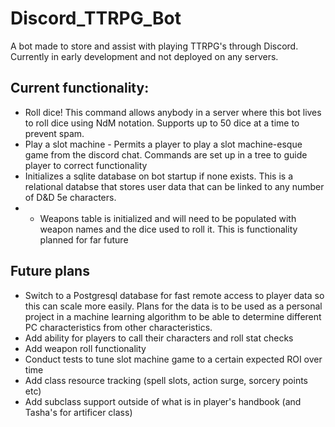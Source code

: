 # Discord_TTRPG_Bot
A bot made to store and assist with playing TTRPG's through Discord. Currently in early development and not deployed on any servers.

## Current functionality:
- Roll dice! This command allows anybody in a server where this bot lives to roll dice using NdM notation. Supports up to 50 dice at a time to prevent spam.
- Play a slot machine - Permits a player to play a slot machine-esque game from the discord chat. Commands are set up in a tree to guide player to correct functionality
- Initializes a sqlite database on bot startup if none exists. This is a relational databse that stores user data that can be linked to any number of D&D 5e characters. 
- - Weapons table is initialized and will need to be populated with weapon names and the dice used to roll it. This is functionality planned for far future

## Future plans
- Switch to a Postgresql database for fast remote access to player data so this can scale more easily. Plans for the data is to be used as a personal project in a machine learning algorithm to be able to determine different PC characteristics from other characteristics.
- Add ability for players to call their characters and roll stat checks
- Add weapon roll functionality
- Conduct tests to tune slot machine game to a certain expected ROI over time
- Add class resource tracking (spell slots, action surge, sorcery points etc)
- Add subclass support outside of what is in player's handbook (and Tasha's for artificer class)
